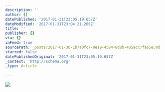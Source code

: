 ```yaml
---
description: ''
author: []
datePublished: '2017-01-31T23:05:19.657Z'
dateModified: '2017-01-31T23:04:21.266Z'
title: ''
publisher: {}
via: {}
inFeed: true
sourcePath: _posts/2017-01-30-1b7a0fc7-8e19-4584-8d8b-405acc7fa65e.md
starred: false
datePublishedOriginal: '2017-01-31T23:05:19.657Z'
_context: 'http://schema.org'
_type: Article

---
```

![](https://the-grid-user-content.s3-us-west-2.amazonaws.com/4ff5d1ff-9efe-4e35-a1d9-cfe276e9389a.gif)